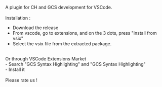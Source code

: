 A plugin for CH and GCS development for VSCode. <br/>
<br/>
Installation : <br/>
- Download the release <br/>
- From vscode, go to extensions, and on the 3 dots, press "install from vsix" <br/>
- Select the vsix file from the extracted package. <br/>
<br/>
Or through VSCode Extensions Market <br/>
- Search "GCS Syntax Highlighting" and "GCS Syntax Highlighting" <br/>
- Install it <br/>
<br/>
Please rate us !

